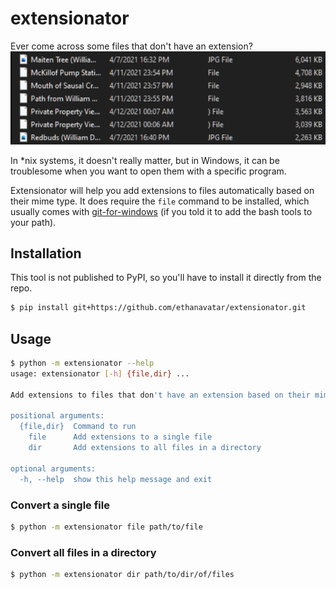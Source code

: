 # extensionator

Ever come across some files that don't have an extension?
![example](./static/example-files.png)

In *nix systems, it doesn't really matter, but in Windows, it can be troublesome when you want to open them with a specific program.

Extensionator will help you add extensions to files automatically based on their mime type. It does require the `file` command to be installed, which usually comes with [git-for-windows](https://github.com/git-for-windows/git) (if you told it to add the bash tools to your path).

## Installation

This tool is not published to PyPI, so you'll have to install it directly from the repo.
```bash
$ pip install git+https://github.com/ethanavatar/extensionator.git
```

## Usage

```bash
$ python -m extensionator --help
usage: extensionator [-h] {file,dir} ...

Add extensions to files that don't have an extension based on their mime type.

positional arguments:
  {file,dir}  Command to run
    file      Add extensions to a single file
    dir       Add extensions to all files in a directory

optional arguments:
  -h, --help  show this help message and exit
```

### Convert a single file

```bash
$ python -m extensionator file path/to/file
```

### Convert all files in a directory

```bash
$ python -m extensionator dir path/to/dir/of/files
```
